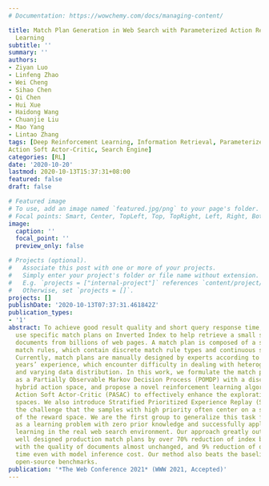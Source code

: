```yaml
---
# Documentation: https://wowchemy.com/docs/managing-content/

title: Match Plan Generation in Web Search with Parameterized Action Reinforcement
  Learning
subtitle: ''
summary: ''
authors:
- Ziyan Luo
- Linfeng Zhao
- Wei Cheng
- Sihao Chen
- Qi Chen
- Hui Xue
- Haidong Wang
- Chuanjie Liu
- Mao Yang
- Lintao Zhang
tags: [Deep Reinforcement Learning, Information Retrieval, Parameterized
Action Soft Actor-Critic, Search Engine]
categories: [RL]
date: '2020-10-20'
lastmod: 2020-10-13T15:37:31+08:00
featured: false
draft: false

# Featured image
# To use, add an image named `featured.jpg/png` to your page's folder.
# Focal points: Smart, Center, TopLeft, Top, TopRight, Left, Right, BottomLeft, Bottom, BottomRight.
image:
  caption: ''
  focal_point: ''
  preview_only: false

# Projects (optional).
#   Associate this post with one or more of your projects.
#   Simply enter your project's folder or file name without extension.
#   E.g. `projects = ["internal-project"]` references `content/project/deep-learning/index.md`.
#   Otherwise, set `projects = []`.
projects: []
publishDate: '2020-10-13T07:37:31.461842Z'
publication_types:
- '1'
abstract: To achieve good result quality and short query response time, search engines
  use specific match plans on Inverted Index to help retrieve a small set of relevant
  documents from billions of web pages. A match plan is composed of a sequence of
  match rules, which contain discrete match rule types and continuous stopping quotas.
  Currently, match plans are manually designed by experts according to their several
  years’ experience, which encounter difficulty in dealing with heterogeneous queries
  and varying data distribution. In this work, we formulate the match plan generation
  as a Partially Observable Markov Decision Process (POMDP) with a discrete-continuous
  hybrid action space, and propose a novel reinforcement learning algorithm Parameterized
  Action Soft Actor-Critic (PASAC) to effectively enhance the exploration in both
  spaces. We also introduce Stratified Prioritized Experience Replay (SPER) to address
  the challenge that the samples with high priority often center on a small range
  of the reward space. We are the first group to generalize this task for all queries
  as a learning problem with zero prior knowledge and successfully apply deep reinforcement
  learning in the real web search environment. Our approach greatly outperforms the
  well designed production match plans by over 70% reduction of index block accesses
  with the quality of documents almost unchanged, and 9% reduction of query response
  time even with model inference cost. Our method also beats the baselines on some
  open-source benchmarks.
publication: '*The Web Conference 2021* (WWW 2021, Accepted)'
---
```

